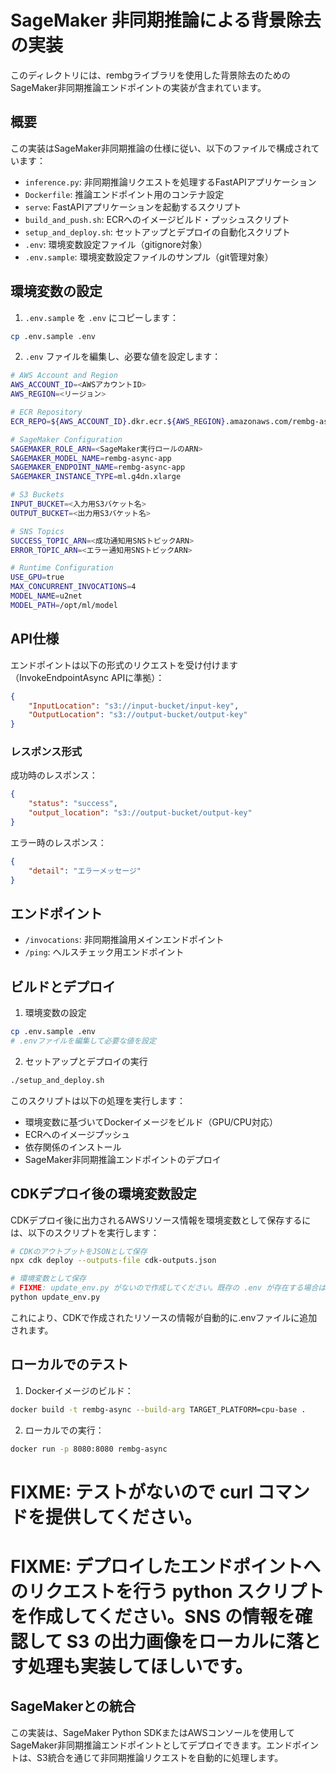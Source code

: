 # SageMaker 非同期推論による背景除去の実装

このディレクトリには、rembgライブラリを使用した背景除去のためのSageMaker非同期推論エンドポイントの実装が含まれています。

## 概要

この実装はSageMaker非同期推論の仕様に従い、以下のファイルで構成されています：

- `inference.py`: 非同期推論リクエストを処理するFastAPIアプリケーション
- `Dockerfile`: 推論エンドポイント用のコンテナ設定
- `serve`: FastAPIアプリケーションを起動するスクリプト
- `build_and_push.sh`: ECRへのイメージビルド・プッシュスクリプト
- `setup_and_deploy.sh`: セットアップとデプロイの自動化スクリプト
- `.env`: 環境変数設定ファイル（gitignore対象）
- `.env.sample`: 環境変数設定ファイルのサンプル（git管理対象）

## 環境変数の設定

1. `.env.sample` を `.env` にコピーします：
```bash
cp .env.sample .env
```

2. `.env` ファイルを編集し、必要な値を設定します：

```bash
# AWS Account and Region
AWS_ACCOUNT_ID=<AWSアカウントID>
AWS_REGION=<リージョン>

# ECR Repository
ECR_REPO=${AWS_ACCOUNT_ID}.dkr.ecr.${AWS_REGION}.amazonaws.com/rembg-async-app

# SageMaker Configuration
SAGEMAKER_ROLE_ARN=<SageMaker実行ロールのARN>
SAGEMAKER_MODEL_NAME=rembg-async-app
SAGEMAKER_ENDPOINT_NAME=rembg-async-app
SAGEMAKER_INSTANCE_TYPE=ml.g4dn.xlarge

# S3 Buckets
INPUT_BUCKET=<入力用S3バケット名>
OUTPUT_BUCKET=<出力用S3バケット名>

# SNS Topics
SUCCESS_TOPIC_ARN=<成功通知用SNSトピックARN>
ERROR_TOPIC_ARN=<エラー通知用SNSトピックARN>

# Runtime Configuration
USE_GPU=true
MAX_CONCURRENT_INVOCATIONS=4
MODEL_NAME=u2net
MODEL_PATH=/opt/ml/model
```

## API仕様

エンドポイントは以下の形式のリクエストを受け付けます（InvokeEndpointAsync APIに準拠）：

```json
{
    "InputLocation": "s3://input-bucket/input-key",
    "OutputLocation": "s3://output-bucket/output-key"
}
```

### レスポンス形式

成功時のレスポンス：
```json
{
    "status": "success",
    "output_location": "s3://output-bucket/output-key"
}
```

エラー時のレスポンス：
```json
{
    "detail": "エラーメッセージ"
}
```

## エンドポイント

- `/invocations`: 非同期推論用メインエンドポイント
- `/ping`: ヘルスチェック用エンドポイント

## ビルドとデプロイ

1. 環境変数の設定
```bash
cp .env.sample .env
# .envファイルを編集して必要な値を設定
```

2. セットアップとデプロイの実行
```bash
./setup_and_deploy.sh
```

このスクリプトは以下の処理を実行します：
- 環境変数に基づいてDockerイメージをビルド（GPU/CPU対応）
- ECRへのイメージプッシュ
- 依存関係のインストール
- SageMaker非同期推論エンドポイントのデプロイ

## CDKデプロイ後の環境変数設定

CDKデプロイ後に出力されるAWSリソース情報を環境変数として保存するには、以下のスクリプトを実行します：

```bash
# CDKのアウトプットをJSONとして保存
npx cdk deploy --outputs-file cdk-outputs.json

# 環境変数として保存
# FIXME: update_env.py がないので作成してください。既存の .env が存在する場合はその情報を破壊しないように気を付けてください。
python update_env.py
```

これにより、CDKで作成されたリソースの情報が自動的に.envファイルに追加されます。

## ローカルでのテスト

1. Dockerイメージのビルド：
```bash
docker build -t rembg-async --build-arg TARGET_PLATFORM=cpu-base .
```

2. ローカルでの実行：
```bash
docker run -p 8080:8080 rembg-async
```

# FIXME: テストがないので curl コマンドを提供してください。

# FIXME: デプロイしたエンドポイントへのリクエストを行う python スクリプトを作成してください。SNS の情報を確認して S3 の出力画像をローカルに落とす処理も実装してほしいです。

## SageMakerとの統合

この実装は、SageMaker Python SDKまたはAWSコンソールを使用してSageMaker非同期推論エンドポイントとしてデプロイできます。エンドポイントは、S3統合を通じて非同期推論リクエストを自動的に処理します。
